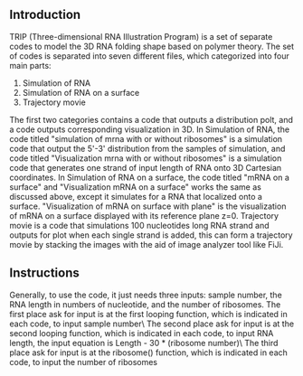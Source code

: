 ## Introduction
TRIP (Three-dimensional RNA Illustration Program) is a set of separate codes to model the 3D RNA folding shape based on polymer theory.
The set of codes is separated into seven different files, which categorized into four main parts: 
1. Simulation of RNA 
2. Simulation of RNA on a surface
3. Trajectory movie

The first two categories contains a code that outputs a distribution polt, and a code outputs corresponding visualization in 3D.
In Simulation of RNA, the code titled "simulation of mrna with or without ribosomes" is a simulation code that output the 5'-3' distribution from the samples of simulation, and code titled "Visualization mrna with or without ribosomes" is a simulation code that generates one strand of input length of RNA onto 3D Cartesian coordinates.
In Simulation of RNA on a surface,  the code titled "mRNA on a surface" and "Visualization mRNA on a surface" works the same as discussed above, except it simulates for a RNA that localized onto a surface. "Visualization of mRNA on surface with plane" is the visualization of mRNA on a surface displayed with its reference plane z=0.
Trajectory movie is a code that simulations 100 nucleotides long RNA strand and outputs for plot when each single strand is added, this can form a trajectory movie by stacking the images with the aid of image analyzer tool like FiJi.
## Instructions
Generally, to use the code, it just needs three inputs: sample number, the RNA length in numbers of nucleotide, and the number of ribosomes.
The first place ask for input is at the first looping function, which is indicated in each code, to input sample number\\
The second place ask for input is at the second looping function, which is indicated in each code, to input RNA length, the input equation is Length - 30 * (ribosome number)\\
The third place ask for input is at the ribosome() function, which is indicated in each code, to input the number of ribosomes
